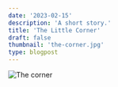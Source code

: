 ```yaml
---
date: '2023-02-15'
description: 'A short story.'
title: 'The Little Corner'
draft: false
thumbnail: 'the-corner.jpg'
type: blogpost
---
```


<div class="post-image-wrapper">
  <img src="/images/the-corner.jpg" class="post-image" alt="The corner" />
</div>
